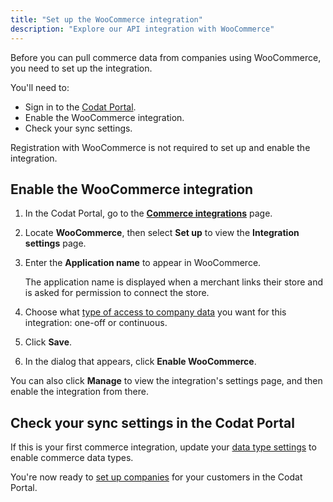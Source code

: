 ```yaml
---
title: "Set up the WooCommerce integration"
description: "Explore our API integration with WooCommerce"
---
```


Before you can pull commerce data from companies using WooCommerce, you need to set up the integration.

You'll need to:

- Sign in to the [Codat Portal](https://app.codat.io/).
- Enable the WooCommerce integration.
- Check your sync settings.

Registration with WooCommerce is not required to set up and enable the integration. 

## Enable the WooCommerce integration

1. In the Codat Portal, go to the [**Commerce integrations**](https://app.codat.io/settings/integrations/commerce) page.
2. Locate **WooCommerce**, then select **Set up** to view the **Integration settings** page.
3. Enter the **Application name** to appear in WooCommerce.
   
   The application name is displayed when a merchant links their store and is asked for permission to connect the store.

4. Choose what [type of access to company data](/core-concepts/data-type-settings) you want for this integration: one-off or continuous.
5. Click **Save**.
6. In the dialog that appears, click **Enable WooCommerce**.

You can also click **Manage** to view the integration's settings page, and then enable the integration from there.

## Check your sync settings in the Codat Portal

If this is your first commerce integration, update your [data type settings](/integrations/commerce/commerce-sync-settings) to enable commerce data types.

You're now ready to [set up companies](/other/portal/companies#add-a-new-company) for your customers in the Codat Portal.
